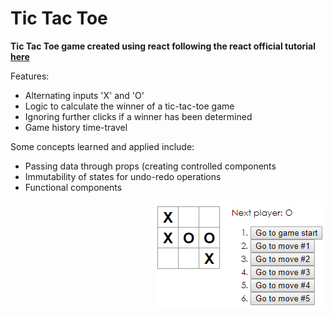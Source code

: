 # Tic Tac Toe
**Tic Tac Toe game created using react following the react official tutorial [here](https://reactjs.org/tutorial/tutorial.html)**

Features:
- Alternating inputs 'X' and 'O'
- Logic to calculate the winner of a tic-tac-toe game
- Ignoring further clicks if a winner has been determined
- Game history time-travel

Some concepts learned and applied include:
- Passing data through props (creating controlled components
- Immutability of states for undo-redo operations
- Functional components

<img align="right" src="Screenshot.png">
